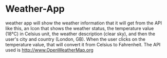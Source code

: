# Weather-App
 weather app will show the weather information that it will get from the API like this, an Icon that shows the weather status, the temperature value (18°C) in Celsius unit, the weather description (clear sky), and then the user's city and country (London, GB).
When the user clicks on the temperature value, that will convert it from Celsius to Fahrenheit.
The API used is http://www.OpenWeatherMap.org
